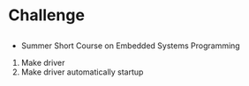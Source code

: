 Challenge
==

## 

- Summer Short Course on Embedded Systems Programming[](http://rts.lab.asu.edu/web_ESP_Summer2014/ESP_Main_page.htm)


1. Make driver
2. Make driver automatically startup

